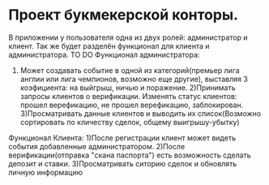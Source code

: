 # Проект букмекерской конторы.
В приложении у пользователя одна из двух ролей: администратор и клиент. Так же будет разделён функционал для клиента и администратора.
TO DO
Функционал администратора:
1) Может создавать событие в одной из категорий(премьер лига англии или лига чемпионов, возможно еще другие), выставляя 3 коэфициента:
на выйгрыш, ничью и поражение.
2)Принимать запросы клиентов о верификации. Изменять статус клиентов: прошел верефикацию, не прошел верефикацию, заблокирован.
3)Просматривать данные клиентов и выводить их список(Возможно сортировать по кличеству сделок, общему выигрышу-убытку)

Функционал Клиента:
1)После регистрации клиент может видеть события добавленные администратором.
2)После верификации(отправка "скана паспорта") есть возможность сделать депозит и ставки.
3)Просматривать ситорию сделок и обновлять личную информацию
